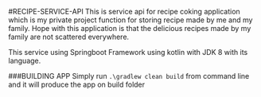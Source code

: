 #RECIPE-SERVICE-API
This is service api for recipe coking application which is my private project function for
storing recipe made by me and my family. Hope with this application is that the delicious recipes
made by my family are not scattered everywhere.

This service using Springboot Framework using kotlin with JDK 8 with its language.

###BUILDING APP
Simply run `.\gradlew clean build` from command line and it will produce the app on build folder
